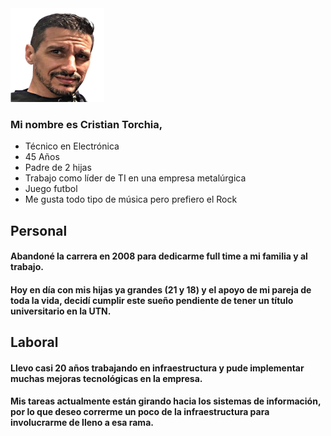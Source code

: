 <img src="./assets/foto.webp" alt="Alt Text" width="150" height="150">

<h3>Mi nombre es Cristian Torchia, </h3>

- Técnico en Electrónica
- 45 Años
- Padre de 2 hijas
- Trabajo como líder de TI en una empresa metalúrgica
- Juego futbol
- Me gusta todo tipo de música pero prefiero el Rock

## Personal
<h4>Abandoné la carrera en 2008 para dedicarme full time a mi familia y al trabajo.</h4>
<h4>Hoy en día con mis hijas ya grandes (21 y 18) y el apoyo de mi pareja de toda la vida, decidí cumplir este sueño pendiente de tener un título universitario en la UTN.</h4>

## Laboral
<h4>Llevo casi 20 años trabajando en infraestructura y pude implementar muchas mejoras tecnológicas en la empresa.</h4>
<h4>Mis tareas actualmente están girando hacia los sistemas de información, por lo que deseo correrme un poco de la infraestructura para involucrarme de lleno a esa rama.</h4>

